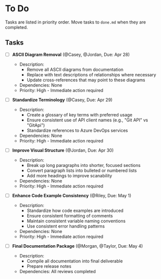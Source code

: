 # To Do

Tasks are listed in priority order. Move tasks to `done.md` when they are completed.

## Tasks

- [ ] **ASCII Diagram Removal** (@Casey, @Jordan, Due: Apr 28)
  - Description:
    - Remove all ASCII diagrams from documentation
    - Replace with text descriptions of relationships where necessary
    - Update cross-references that may point to these diagrams
  - Dependencies: None
  - Priority: High - Immediate action required

- [ ] **Standardize Terminology** (@Casey, Due: Apr 29)
  - Description:
    - Create a glossary of key terms with preferred usage
    - Ensure consistent use of API client names (e.g., "Git API" vs "GitApi")
    - Standardize references to Azure DevOps services
  - Dependencies: None
  - Priority: High - Immediate action required

- [ ] **Improve Visual Structure** (@Jordan, Due: Apr 30)
  - Description:
    - Break up long paragraphs into shorter, focused sections
    - Convert paragraph lists into bulleted or numbered lists
    - Add more headings to improve scanability
  - Dependencies: None
  - Priority: High - Immediate action required

- [ ] **Enhance Code Example Consistency** (@Riley, Due: May 1)
  - Description:
    - Standardize how code examples are introduced
    - Ensure consistent formatting of comments
    - Maintain consistent variable naming conventions
    - Use consistent error handling patterns
  - Dependencies: None
  - Priority: High - Immediate action required

- [ ] **Final Documentation Package** (@Morgan, @Taylor, Due: May 4)
  - Description:
    - Compile all documentation into final deliverable
    - Prepare release notes
  - Dependencies: All reviews completed 